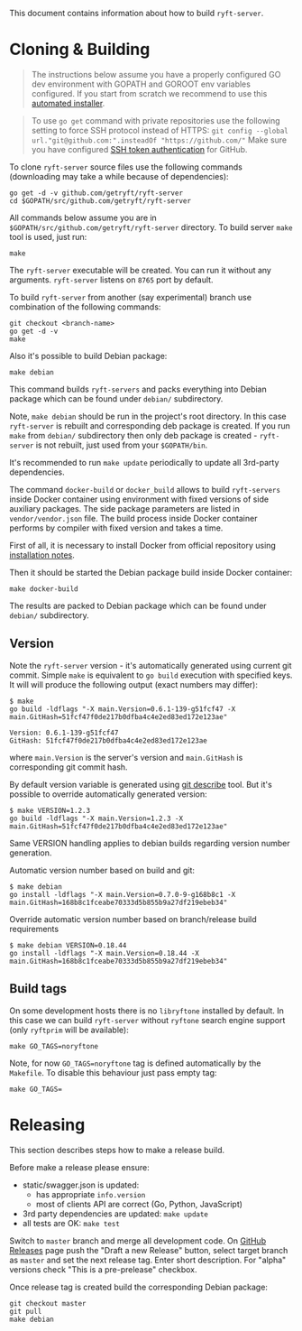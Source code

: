 This document contains information about how to build `ryft-server`.

# Cloning & Building

> The instructions below assume you have a properly configured GO dev environment with GOPATH and GOROOT env variables configured.
> If you start from scratch we recommend to use this [automated installer](https://github.com/demon-xxi/tools).

> To use `go get` command with private repositories use the following setting to force SSH protocol instead of HTTPS:
> `git config --global url."git@github.com:".insteadOf "https://github.com/"`
> Make sure you have configured [SSH token authentication](https://help.github.com/articles/generating-an-ssh-key/) for GitHub.

To clone `ryft-server` source files use the following commands (downloading may take a while because of dependencies):

```{.sh}
go get -d -v github.com/getryft/ryft-server
cd $GOPATH/src/github.com/getryft/ryft-server
```

All commands below assume you are in `$GOPATH/src/github.com/getryft/ryft-server` directory.
To build server `make` tool is used, just run:

```{.sh}
make
```

The `ryft-server` executable will be created. You can run it without any arguments.
`ryft-server` listens on `8765` port by default.

To build `ryft-server` from another (say experimental) branch use combination of the following commands:

```{.sh}
git checkout <branch-name>
go get -d -v
make
```

Also it's possible to build Debian package:

```{.sh}
make debian
```

This command builds `ryft-servers` and packs everything into Debian package which
can be found under `debian/` subdirectory.

Note, `make debian` should be run in the project's root directory. In this case `ryft-server` is rebuilt
and corresponding deb package is created. If you run `make` from `debian/` subdirectory then only
deb package is created - `ryft-server` is not rebuilt, just used from your `$GOPATH/bin`.

It's recommended to run `make update` periodically to update all 3rd-party
dependencies.

The command `docker-build` or `docker_build` allows to build `ryft-servers` inside Docker container
using environment with fixed versions of side auxiliary packages. The side package parameters are listed
in `vendor/vendor.json` file. The build process inside Docker container performs by compiler with
fixed version and takes a time.

First of all, it is necessary to install Docker from official repository using
[installation notes](file:///home/newbie/curwork/2017/dataart/ryft/sw/server/src/github.com/getryft/ryft-server/ryft-server.conf).

Then it should be started the Debian package build inside Docker container:

```{.sh}
make docker-build
```

The results are packed to Debian package which can be found under `debian/` subdirectory.

## Version

Note the `ryft-server` version - it's automatically generated using current git commit.
Simple `make` is equivalent to `go build` execution with specified keys. It will will produce the 
following output (exact numbers may differ):

```{.sh}
$ make
go build -ldflags "-X main.Version=0.6.1-139-g51fcf47 -X main.GitHash=51fcf47f0de217b0dfba4c4e2ed83ed172e123ae"

Version: 0.6.1-139-g51fcf47
GitHash: 51fcf47f0de217b0dfba4c4e2ed83ed172e123ae
```

where `main.Version` is the server's version and `main.GitHash` is corresponding git commit hash.

By default version variable is generated using [git describe](https://git-scm.com/docs/git-describe) tool.
But it's possible to override automatically generated version:

```{.sh}
$ make VERSION=1.2.3
go build -ldflags "-X main.Version=1.2.3 -X main.GitHash=51fcf47f0de217b0dfba4c4e2ed83ed172e123ae"
```

Same VERSION handling applies to debian builds regarding version number generation.

Automatic version number based on build and git:

```{.sh}
$ make debian
go install -ldflags "-X main.Version=0.7.0-9-g168b8c1 -X main.GitHash=168b8c1fceabe70333d5b855b9a27df219ebeb34"
```
Override automatic version number based on branch/release build requirements

```{.sh}
$ make debian VERSION=0.18.44
go install -ldflags "-X main.Version=0.18.44 -X main.GitHash=168b8c1fceabe70333d5b855b9a27df219ebeb34"
```

## Build tags

On some development hosts there is no `libryftone` installed by default. In this case we can build
`ryft-server` without `ryftone` search engine support (only `ryftprim` will be available):

```{.sh}
make GO_TAGS=noryftone
```

Note, for now `GO_TAGS=noryftone` tag is defined automatically by the `Makefile`.
To disable this behaviour just pass empty tag:

```{.sh}
make GO_TAGS=
```


# Releasing

This section describes steps how to make a release build.

Before make a release please ensure:
- static/swagger.json is updated:
   - has appropriate `info.version`
   - most of clients API are correct (Go, Python, JavaScript)
- 3rd party dependencies are updated: `make update`
- all tests are OK: `make test`

Switch to `master` branch and merge all development code.
On [GitHub Releases](https://github.com/getryft/ryft-server/releases) page
push the "Draft a new Release" button, select target branch as `master` and
set the next release tag. Enter short description. For "alpha" versions
check "This is a pre-prelease" checkbox.

Once release tag is created build the corresponding Debian package:

```{.sh}
git checkout master
git pull
make debian
```
